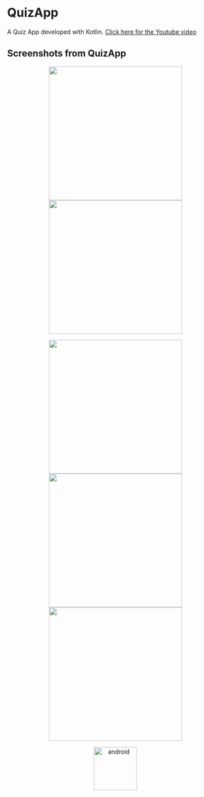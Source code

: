 # QuizApp
A Quiz App developed with Kotlin. [Click here for the Youtube video](https://www.youtube.com/watch?v=47EqY39goHs&feature=youtu.be)

## **Screenshots from QuizApp** 
<p align="center">
<img src="https://github.com/Solideizer/QuizApp/blob/master/screenshots/Screenshot_1600809985.png" width="310">
<img src="https://github.com/Solideizer/QuizApp/blob/master/screenshots/Screenshot_1600809964.png" width="310">
 </p>
 <p align="center">
<img src="https://github.com/Solideizer/QuizApp/blob/master/screenshots/Screenshot_1600809858.png" width="310">
<img src="https://github.com/Solideizer/QuizApp/blob/master/screenshots/Screenshot_1600809839.png" width="310">
<img src="https://github.com/Solideizer/QuizApp/blob/master/screenshots/Screenshot_1600809291.png" width="310">
</p>

<p align="center"><img src="https://devicons.github.io/devicon/devicon.git/icons/android/android-original-wordmark.svg" alt="android" width="100" height="100"/>
 
